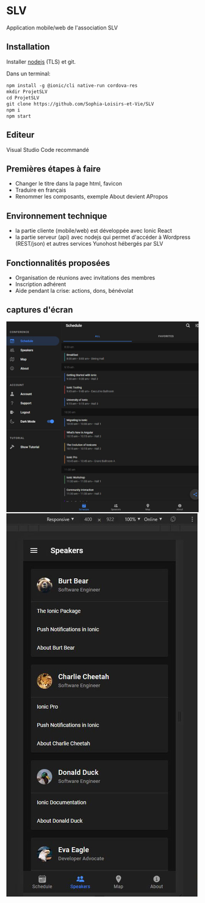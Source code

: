 # SLV
Application mobile/web de l'association SLV

## Installation
Installer [nodejs](https://nodejs.org/en/download/) (TLS) et git.

Dans un terminal:
```
npm install -g @ionic/cli native-run cordova-res
mkdir ProjetSLV
cd ProjetSLV
git clone https://github.com/Sophia-Loisirs-et-Vie/SLV
npm i
npm start
```

## Editeur
Visual Studio Code recommandé

## Premières étapes à faire
* Changer le titre dans la page html, favicon
* Traduire en français
* Renommer les composants, exemple About devient APropos

## Environnement technique
* la partie cliente (mobile/web) est développée avec Ionic React
* la partie serveur (api) avec nodejs qui permet d'accéder à Wordpress (REST/json) et autres services Yunohost hébergés par SLV

## Fonctionnalités proposées
* Organisation de réunions avec invitations des membres
* Inscription adhérent
* Aide pendant la crise: actions, dons, bénévolat

## captures d'écran
![web](https://github.com/Sophia-Loisirs-et-Vie/SLV/blob/master/resources/screenshots/ionicreactslv.jpg?raw=true)
![mobile](https://github.com/Sophia-Loisirs-et-Vie/SLV/blob/master/resources/screenshots/ionicreactslvmobile.jpg?raw=true)